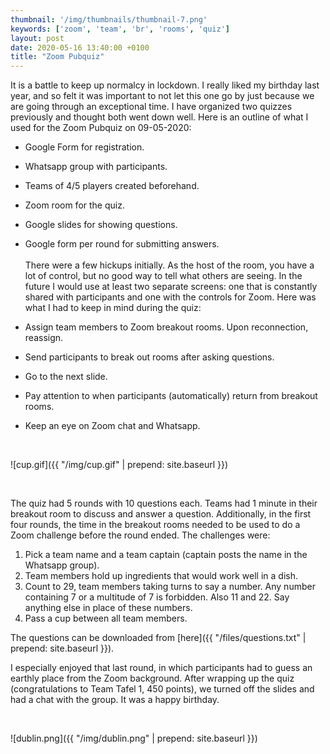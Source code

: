 ```yaml
---
thumbnail: '/img/thumbnails/thumbnail-7.png'
keywords: ['zoom', 'team', 'br', 'rooms', 'quiz']
layout: post
date: 2020-05-16 13:40:00 +0100
title: "Zoom Pubquiz"
---
```


It is a battle to keep up normalcy in lockdown. I really liked my birthday last year, and so felt it was important to not let this one go by just because we are going through an exceptional time. I have organized two quizzes previously and thought both went down well. Here is an outline of what I used for the Zoom Pubquiz on 09-05-2020:

* Google Form for registration. 
* Whatsapp group with participants.
* Teams of 4/5 players created beforehand.
* Zoom room for the quiz.
* Google slides for showing questions.
* Google form per round for submitting answers.
<br/><br/>
There were a few hickups initially. As the host of the room, you have a lot of control, but no good way to tell what others are seeing. In the future I would use at least two separate screens: one that is constantly shared with participants and one with the controls for Zoom. Here was what I had to keep in mind during the quiz:

* Assign team members to Zoom breakout rooms. Upon reconnection, reassign.
* Send participants to break out rooms after asking questions.
* Go to the next slide.
* Pay attention to when participants (automatically) return from breakout rooms.
* Keep an eye on Zoom chat and Whatsapp.

<br/>

![cup.gif]({{ "/img/cup.gif" | prepend: site.baseurl }})

<br/>

The quiz had 5 rounds with 10 questions each. Teams had 1 minute in their breakout room to discuss and answer a question. Additionally, in the first four rounds, the time in the breakout rooms needed to be used to do a Zoom challenge before the round ended. The challenges were:

1. Pick a team name and a team captain (captain posts the name in the Whatsapp group).
2. Team members hold up ingredients that would work well in a dish.
3. Count to 29, team members taking turns to say a number. Any number containing 7 or a multitude of 7 is forbidden. Also 11 and 22. Say anything else in place of these numbers.
4. Pass a cup between all team members.

The questions can be downloaded from [here]({{ "/files/questions.txt" | prepend: site.baseurl }}). 

I especially enjoyed that last round, in which participants had to guess an earthly place from the Zoom background. After wrapping up the quiz (congratulations to Team Tafel 1, 450 points), we turned off the slides and had a chat with the group. It was a happy birthday.

<br/>

![dublin.png]({{ "/img/dublin.png" | prepend: site.baseurl }})